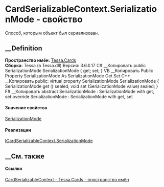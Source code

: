 # CardSerializableContext.SerializationMode - свойство
Способ, которым объект был сериализован.
## __Definition
 **Пространство имён:** [Tessa.Cards](N_Tessa_Cards.htm)  
 **Сборка:** Tessa (в Tessa.dll) Версия: 3.6.0.17
C# __Копировать
     public SerializationMode SerializationMode { get; set; }
VB __Копировать
     Public Property SerializationMode As SerializationMode
    	Get
    	Set
C++ __Копировать
     public:
    virtual property SerializationMode SerializationMode {
    	SerializationMode get () sealed;
    	void set (SerializationMode value) sealed;
    }
F# __Копировать
     abstract SerializationMode : SerializationMode with get, set
    override SerializationMode : SerializationMode with get, set
#### Значение свойства
[SerializationMode](T_Tessa_Cards_SerializationMode.htm)
#### Реализации
[ICardSerializableContext.SerializationMode](P_Tessa_Cards_ICardSerializableContext_SerializationMode.htm)  
##  __См. также
#### Ссылки
[CardSerializableContext - ](T_Tessa_Cards_CardSerializableContext.htm)
[Tessa.Cards - пространство имён](N_Tessa_Cards.htm)
